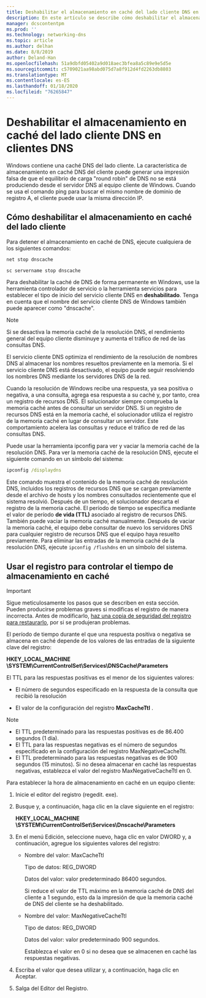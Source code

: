 ```yaml
---
title: Deshabilitar el almacenamiento en caché del lado cliente DNS en clientes DNS
description: En este artículo se describe cómo deshabilitar el almacenamiento en caché del lado cliente DNS en clientes DNS.
manager: dcscontentpm
ms.prod: ''
ms.technology: networking-dns
ms.topic: article
ms.author: delhan
ms.date: 8/8/2019
author: Deland-Han
ms.openlocfilehash: 51a9dbfd05402a9d018aec3bfea8a5c89e9e5d5e
ms.sourcegitcommit: c5709021aa98abd075d7a8f912d4fd2263db8803
ms.translationtype: MT
ms.contentlocale: es-ES
ms.lasthandoff: 01/18/2020
ms.locfileid: "76265847"
---
```

# <a name="disable-dns-client-side-caching-on-dns-clients"></a>Deshabilitar el almacenamiento en caché del lado cliente DNS en clientes DNS

Windows contiene una caché DNS del lado cliente. La característica de almacenamiento en caché DNS del cliente puede generar una impresión falsa de que el equilibrio de carga "round robin" de DNS no se está produciendo desde el servidor DNS al equipo cliente de Windows. Cuando se usa el comando ping para buscar el mismo nombre de dominio de registro A, el cliente puede usar la misma dirección IP.  

## <a name="how-to-disable-client-side-caching"></a>Cómo deshabilitar el almacenamiento en caché del lado cliente

Para detener el almacenamiento en caché de DNS, ejecute cualquiera de los siguientes comandos:

```cmd
net stop dnscache
```

```cmd
sc servername stop dnscache
```


Para deshabilitar la caché de DNS de forma permanente en Windows, use la herramienta controlador de servicio o la herramienta servicios para establecer el tipo de inicio del servicio cliente DNS en **deshabilitado**. Tenga en cuenta que el nombre del servicio cliente DNS de Windows también puede aparecer como "dnscache". 

> [!NOTE]
> Si se desactiva la memoria caché de la resolución DNS, el rendimiento general del equipo cliente disminuye y aumenta el tráfico de red de las consultas DNS. 

El servicio cliente DNS optimiza el rendimiento de la resolución de nombres DNS al almacenar los nombres resueltos previamente en la memoria. Si el servicio cliente DNS está desactivado, el equipo puede seguir resolviendo los nombres DNS mediante los servidores DNS de la red. 

Cuando la resolución de Windows recibe una respuesta, ya sea positiva o negativa, a una consulta, agrega esa respuesta a su caché y, por tanto, crea un registro de recursos DNS. El solucionador siempre comprueba la memoria caché antes de consultar un servidor DNS. Si un registro de recursos DNS está en la memoria caché, el solucionador utiliza el registro de la memoria caché en lugar de consultar un servidor. Este comportamiento acelera las consultas y reduce el tráfico de red de las consultas DNS. 

Puede usar la herramienta ipconfig para ver y vaciar la memoria caché de la resolución DNS. Para ver la memoria caché de la resolución DNS, ejecute el siguiente comando en un símbolo del sistema:

```cmd
ipconfig /displaydns 
```

Este comando muestra el contenido de la memoria caché de resolución DNS, incluidos los registros de recursos DNS que se cargan previamente desde el archivo de hosts y los nombres consultados recientemente que el sistema resolvió. Después de un tiempo, el solucionador descarta el registro de la memoria caché. El período de tiempo se especifica mediante el valor de período **de vida (TTL)** asociado al registro de recursos DNS. También puede vaciar la memoria caché manualmente. Después de vaciar la memoria caché, el equipo debe consultar de nuevo los servidores DNS para cualquier registro de recursos DNS que el equipo haya resuelto previamente. Para eliminar las entradas de la memoria caché de la resolución DNS, ejecute `ipconfig /flushdns` en un símbolo del sistema.

## <a name="using-the-registry-to-control-the-caching-time"></a>Usar el registro para controlar el tiempo de almacenamiento en caché

> [!IMPORTANT]  
> Sigue meticulosamente los pasos que se describen en esta sección. Pueden producirse problemas graves si modificas el registro de manera incorrecta. Antes de modificarlo, [haz una copia de seguridad del registro para restaurarlo](https://support.microsoft.com/help/322756), por si se produjeran problemas.

El período de tiempo durante el que una respuesta positiva o negativa se almacena en caché depende de los valores de las entradas de la siguiente clave del registro:

**HKEY_LOCAL_MACHINE \SYSTEM\CurrentControlSet\Services\DNSCache\Parameters**

El TTL para las respuestas positivas es el menor de los siguientes valores: 

- El número de segundos especificado en la respuesta de la consulta que recibió la resolución

- El valor de la configuración del registro **MaxCacheTtl** .

>[!Note]
>- El TTL predeterminado para las respuestas positivas es de 86.400 segundos (1 día).
>- El TTL para las respuestas negativas es el número de segundos especificado en la configuración del registro MaxNegativeCacheTtl.
>- El TTL predeterminado para las respuestas negativas es de 900 segundos (15 minutos).
Si no desea almacenar en caché las respuestas negativas, establezca el valor del registro MaxNegativeCacheTtl en 0.

Para establecer la hora de almacenamiento en caché en un equipo cliente:

1. Inicie el editor del registro (regedit. exe).

2. Busque y, a continuación, haga clic en la clave siguiente en el registro:

   **HKEY_LOCAL_MACHINE \SYSTEM\CurrentControlSet\Services\Dnscache\Parameters**

3. En el menú Edición, seleccione nuevo, haga clic en valor DWORD y, a continuación, agregue los siguientes valores del registro:

   - Nombre del valor: MaxCacheTtl

     Tipo de datos: REG_DWORD

     Datos del valor: valor predeterminado 86400 segundos. 
     
     Si reduce el valor de TTL máximo en la memoria caché de DNS del cliente a 1 segundo, esto da la impresión de que la memoria caché de DNS del cliente se ha deshabilitado.    

   - Nombre del valor: MaxNegativeCacheTtl

     Tipo de datos: REG_DWORD

     Datos del valor: valor predeterminado 900 segundos. 
     
     Establezca el valor en 0 si no desea que se almacenen en caché las respuestas negativas.

4. Escriba el valor que desea utilizar y, a continuación, haga clic en Aceptar.

5. Salga del Editor del Registro.